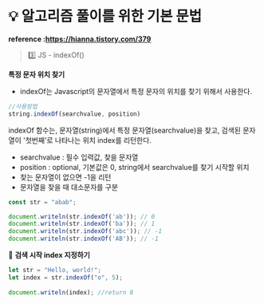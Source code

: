 # 💡 알고리즘 풀이를 위한 기본 문법
**reference :https://hianna.tistory.com/379**

> 3️⃣ JS - indexOf()

**특정 문자 위치 찾기**
- indexOf는 Javascript의 문자열에서 특정 문자의 위치를 찾기 위해서 사용한다.

```js
//사용방법 
string.indexOf(searchvalue, position)
```
indexOf 함수는, 문자열(string)에서 특정 문자열(searchvalue)을 찾고, 검색된 문자열이 '첫번째'로 나타나는 위치 index를 리턴한다.
- searchvalue : 필수 입력값, 찾을 문자열<br/>
- position : optional, 기본값은 0, string에서 searchvalue를 찾기 시작할 위치
- 찾는 문자열이 없으면 -1을 리턴
- 문자열을 찾을 때 대소문자를 구분

```js
const str = "abab";

document.writeln(str.indexOf('ab')); // 0
document.writeln(str.indexOf('ba')); // 1
document.writeln(str.indexOf('abc')); // -1
document.writeln(str.indexOf('AB')); // -1
```

📍 **검색 시작 index 지정하기**
```js
let str = "Hello, world!";
let index = str.indexOf("o", 5);
​
document.writeln(index); //return 8
```
